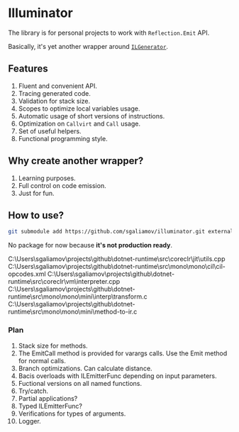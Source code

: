 # Illuminator

The library is for personal projects to work with `Reflection.Emit` API.

Basically, it's yet another wrapper around [`ILGenerator`](https://docs.microsoft.com/en-us/dotnet/api/system.reflection.emit.ilgenerator).

## Features

1. Fluent and convenient API.
2. Tracing generated code.
3. Validation for stack size.
4. Scopes to optimize local variables usage.
5. Automatic usage of short versions of instructions.
6. Optimization on `Callvirt` and `Call` usage.
7. Set of useful helpers.
8. Functional programming style.

## Why create another wrapper?

1. Learning purposes.
2. Full control on code emission.
3. Just for fun.

## How to use?

``` sh
git submodule add https://github.com/sgaliamov/illuminator.git external/illuminator
```

No package for now because **it's not production ready**.

C:\Users\sgaliamov\projects\github\dotnet-runtime\src\coreclr\jit\utils.cpp
C:\Users\sgaliamov\projects\github\dotnet-runtime\src\mono\mono\cil\cil-opcodes.xml
C:\Users\sgaliamov\projects\github\dotnet-runtime\src\coreclr\vm\interpreter.cpp
C:\Users\sgaliamov\projects\github\dotnet-runtime\src\mono\mono\mini\interp\transform.c
C:\Users\sgaliamov\projects\github\dotnet-runtime\src\mono\mono\mini\method-to-ir.c

### Plan

1. Stack size for methods.
1. The EmitCall method is provided for varargs calls. Use the Emit method for normal calls.
1. Branch optimizations. Can calculate distance.
1. Bacis overloads with ILEmitterFunc depending on input parameters.
1. Fuctional versions on all named functions.
1. Try/catch.
1. Partial applications?
1. Typed ILEmitterFunc?
1. Verifications for types of arguments.
1. Logger.